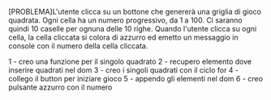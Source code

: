 [PROBLEMA]L'utente clicca su un bottone che genererà una griglia di gioco quadrata.
Ogni cella ha un numero progressivo, da 1 a 100. Ci saranno quindi 10 caselle per ognuna delle 10 righe. Quando l'utente clicca su ogni cella, la cella cliccata si colora di azzurro ed emetto un messaggio in console con il numero della cella cliccata.


 
1 - creo una funzione per il singolo quadrato
2 - recupero elemento dove inserire quadrati nel dom 
3 - creo i singoli quadrati con il ciclo for
4 - collego il button per iniziare gioco
5 - appendo gli elementi nel dom 
6 - creo pulsante azzurro con il numero